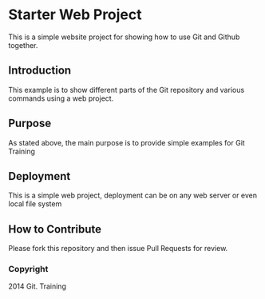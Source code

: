 # Starter Web Project

This is a simple website project for showing how to use Git and Github together.

## Introduction

This example is to show different parts of the Git repository and various commands using a web project.

## Purpose

As stated above, the main purpose is to provide simple examples for Git Training

## Deployment

This is a simple web project, deployment can be on any web server or even local file system

## How to Contribute

Please fork this repository and then issue Pull Requests for review.

### Copyright

2014 Git. Training